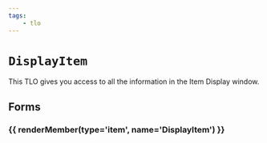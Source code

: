 ```yaml
---
tags:
    - tlo
---
```

# `DisplayItem`

<!--tlo-desc-start-->
This TLO gives you access to all the information in the Item Display window.
<!--tlo-desc-end-->
## Forms
<!--tlo-forms-start-->
### {{ renderMember(type='item', name='DisplayItem') }}
<!--tlo-forms-end-->
<!--tlo-linkrefs-start-->
[item]: ../data-types/datatype-item.md
<!--tlo-linkrefs-end-->
